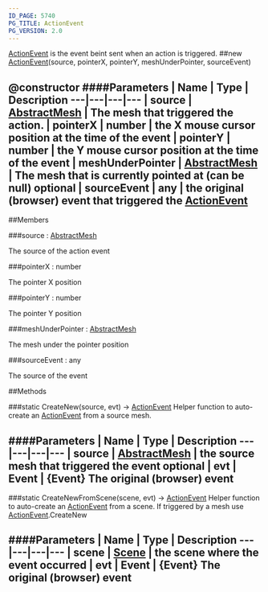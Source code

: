 ```yaml
---
ID_PAGE: 5740
PG_TITLE: ActionEvent
PG_VERSION: 2.0
---
```

 [ActionEvent](page.php?p=5740) is the event beint sent when an action is triggered.
##new [ActionEvent](page.php?p=5740)(source, pointerX, pointerY, meshUnderPointer, sourceEvent)

@constructor
####Parameters
 | Name | Type | Description
---|---|---|---
 | source | [AbstractMesh](page.php?p=5720) | The mesh that triggered the action.
 | pointerX | number | the X mouse cursor position at the time of the event
 | pointerY | number | the Y mouse cursor position at the time of the event
 | meshUnderPointer | [AbstractMesh](page.php?p=5720) | The mesh that is currently pointed at (can be null)
optional | sourceEvent | any | the original (browser) event that triggered the [ActionEvent](page.php?p=5740)
---

##Members

###source : [AbstractMesh](page.php?p=5720)



The source of the action event


###pointerX : number



The pointer X position


###pointerY : number



The pointer Y position


###meshUnderPointer : [AbstractMesh](page.php?p=5720)



The mesh under the pointer position


###sourceEvent : any



The source of the event







##Methods

###static CreateNew(source, evt) &rarr; [ActionEvent](page.php?p=5740)
Helper function to auto-create an [ActionEvent](page.php?p=5740) from a source mesh.

####Parameters
 | Name | Type | Description
---|---|---|---
 | source | [AbstractMesh](page.php?p=5720) | the source mesh that triggered the event
optional | evt | Event | {Event} The original (browser) event
---

###static CreateNewFromScene(scene, evt) &rarr; [ActionEvent](page.php?p=5740)
Helper function to auto-create an [ActionEvent](page.php?p=5740) from a scene. If triggered by a mesh use [ActionEvent](page.php?p=5740).CreateNew

####Parameters
 | Name | Type | Description
---|---|---|---
 | scene | [Scene](page.php?p=5725) | the scene where the event occurred
 | evt | Event | {Event} The original (browser) event
---
